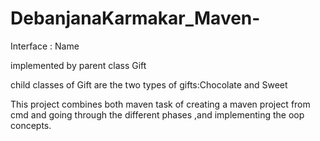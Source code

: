 # DebanjanaKarmakar_Maven-

Interface : Name

implemented by parent class Gift

child classes of Gift are the two types of gifts:Chocolate and Sweet

This  project combines both maven task of creating a maven project from cmd and going through the different phases ,and implementing the oop concepts.

